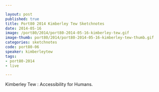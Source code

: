 ```yaml
---

layout: post
published: true
title: Port80 2014 Kimberley Tew Sketchnotes
date: 2014-05-16
image: /port80/2014/port80-2014-05-16-kimberley-tew.gif
image-thumb: port80/2014/port80-2014-05-16-kimberley-tew-thumb.gif
categories: sketchnotes
code: port80-06
speaker: kimberleytew
tags:
- port80-2014
- live

---
```


Kimberley Tew : Accessibility for Humans.